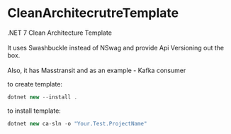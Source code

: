 # CleanArchitecrutreTemplate
.NET 7 Clean Architecture Template<br><br>
It uses Swashbuckle instead of NSwag and provide Api Versioning out the box.<br><br>
Also, it has Masstransit and as an example - Kafka consumer<br>

to create template:
```csharp //
dotnet new --install .
```
to install template:
```csharp //
dotnet new ca-sln -o "Your.Test.ProjectName"
```




